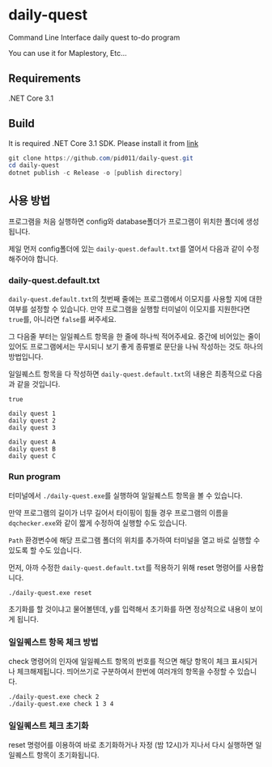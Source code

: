# daily-quest

Command Line Interface daily quest to-do program

You can use it for Maplestory, Etc...

## Requirements

.NET Core 3.1

## Build

It is required .NET Core 3.1 SDK.
Please install it from [link](https://dotnet.microsoft.com/download)

```powershell
git clone https://github.com/pid011/daily-quest.git
cd daily-quest
dotnet publish -c Release -o [publish directory]
```

## 사용 방법

프로그램을 처음 실행하면 config와 database폴더가 프로그램이 위치한 폴더에 생성됩니다.

제일 먼저 config폴더에 있는 `daily-quest.default.txt`를 열어서 다음과 같이 수정해주어야 합니다.

### daily-quest.default.txt

`daily-quest.default.txt`의 첫번째 줄에는 프로그램에서 이모지를 사용할 지에 대한 여부를 설정할 수 있습니다. 만약 프로그램을 실행할 터미널이 이모지를 지원한다면 `true`를, 아니라면 `false`를 써주세요.

그 다음줄 부터는 일일퀘스트 항목을 한 줄에 하나씩 적어주세요.
중간에 비어있는 줄이 있어도 프로그램에서는 무시되니 보기 좋게 종류별로 문단을 나눠 작성하는 것도 하나의 방법입니다.

일일퀘스트 항목을 다 작성하면 `daily-quest.default.txt`의 내용은 최종적으로 다음과 같을 것입니다.

```plaintext
true

daily quest 1
daily quest 2
daily quest 3

daily quest A
daily quest B
daily quest C
```

### Run program

터미널에서 `./daily-quest.exe`를 실행하여 일일퀘스트 항목을 볼 수 있습니다.

만약 프로그램의 길이가 너무 길어서 타이핑이 힘들 경우 프로그램의 이름을 `dqchecker.exe`와 같이 짧게 수정하여 실행할 수도 있습니다.

`Path` 환경변수에 해당 프로그램 폴더의 위치를 추가하여 터미널을 열고 바로 실행할 수 있도록 할 수도 있습니다.

먼저, 아까 수정한 `daily-quest.default.txt`를 적용하기 위해 reset 명령어를 사용합니다.

```shell
./daily-quest.exe reset
```

초기화를 할 것이냐고 물어볼텐데, y를 입력해서 초기화를 하면 정상적으로 내용이 보이게 됩니다.

### 일일퀘스트 항목 체크 방법

check 명령어의 인자에 일일퀘스트 항목의 번호를 적으면 해당 항목이 체크 표시되거나 체크해제됩니다. 띄어쓰기로 구분하여서 한번에 여러개의 항목을 수정할 수 있습니다.

```shell
./daily-quest.exe check 2
./daily-quest.exe check 1 3 4
```

### 일일퀘스트 체크 초기화

reset 명령어를 이용하여 바로 초기화하거나 자정 (밤 12시)가 지나서 다시 실행하면 일일퀘스트 항목이 초기화됩니다.
